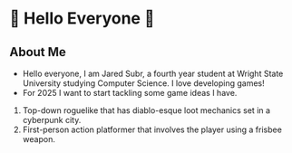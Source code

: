 # 🌊 **Hello Everyone** 🌊
## About Me
- Hello everyone, I am Jared Subr, a fourth year student at Wright State University studying Computer Science. I love developing games!
- For 2025 I want to start tackling some game ideas I have. 
1. Top-down roguelike that has diablo-esque loot mechanics set in a cyberpunk city.
2. First-person action platformer that involves the player using a frisbee weapon.